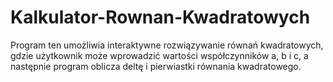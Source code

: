 # Kalkulator-Rownan-Kwadratowych
Program ten umożliwia interaktywne rozwiązywanie równań kwadratowych, gdzie użytkownik może wprowadzić wartości współczynników  a,  b i c, a następnie program oblicza deltę i pierwiastki równania kwadratowego.
